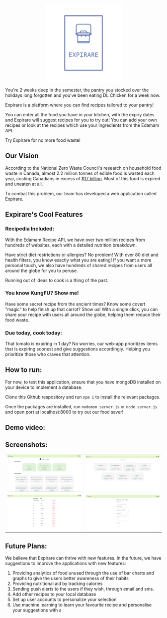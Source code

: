 <p align="center">
   <img width="250" src="public/EXPIRARE-logos_transparent.png" alt="">
</p>

You're 2 weeks deep in the semester, the pantry you stocked over the holidays long forgotten and you've been eating DL Chicken for a week now. 

Expirare is a platform where you can find recipes tailored to your pantry!

You can enter all the food you have in your kitchen, with the expiry dates and Expirare will suggest recipes for you to try out!
You can add your own recipes or look at the recipes which use your ingredients from the Edamam API.

Try Expirare for no more food waste!

## Our Vision
According to the National Zero Waste Council's research on household food waste in Canada, almost 2.2 million tonnes of edible food is wasted each year, costing Canadians in excess of [$17 billion](https://www.toronto.ca/services-payments/recycling-organics-garbage/long-term-waste-strategy/waste-reduction/food-waste/). Most of this food is expired and uneaten at all. 

To combat this problem, our team has developed a web application called Expirare. 
## Expirare's Cool Features

### Recipedia Included:
With the Edamam Recipe API, we have over two million recipes from hundreds of websites, each with a detailed nutrition breakdown. 

Have strict diet restrictions or allergies? No problem! With over 80 diet and health filters, you know exactly what you are eating! If you want a more personal touch, we also have hundreds of shared recipes from users all around the globe for you to peruse. 

Running out of ideas to cook is a thing of the past.

### You know KungFU? Show me!
Have some secret recipe from the ancient times? Know some covert "magic" to help finish up that carrot? Show us! With a single click, you can share your recipe with users all around the globe, helping them reduce their food waste.

### Due today, cook today:
That tomato is expiring in 1 day? No worries, our web-app prioritizes items that is expiring soonest and give suggestions accordingly. Helping you prioritize those who craves that attention.

## How to run:
For now, to test this application, ensure that you have mongoDB installed on your device to implement a database. 

Clone this Github respository and run `npm i` to install the relevant packages.

Once the packages are installed, run `nodemon server.js` or `node server.js` and open port at localhost:8000 to try out our food saver!
   
## Demo video:

## Screenshots:
<table>
  <tr>
    <td><img src="/public/home.png" ></td>
    <td><img src="/public/recipes.png" ></td>
  </tr>
   <tr>
    <td><img src="/public/ingredients.png" ></td>
    <td><img src="/public/create.png" ></td>
  </tr>
 </table>

## Future Plans:
We believe that Expirare can thrive with new features. In the future, we have suggestions to improve the applications with new features:

1. Providing analytics of food unused through the use of bar charts and graphs to give the users better awareness of their habits
2. Providing nutritional aid by tracking calories
3. Sending push alerts to the users if they wish, through email and sms.
4. Add other recipes to your local database
5. Set up user accounts to personalize your selection
6. Use machine learning to learn your favourite recipe and personalise your suggestions with a 

